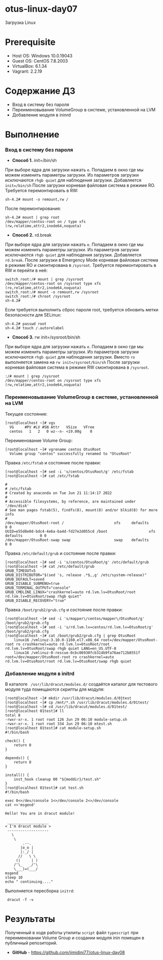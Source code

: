 # otus-linux-day07
Загрузка Linux

# **Prerequisite**
- Host OS: Windows 10.0.19043
- Guest OS: CentOS 7.8.2003
- VirtualBox: 6.1.34
- Vagrant: 2.2.19

# **Содержание ДЗ**

* Вход в систему без пароля
* Переименовывание VolumeGroup в системе, установленной на LVM
* Добавление модуля в ininrd

# **Выполнение**

### Вход в систему без пароля

- **Способ 1.** init=/bin/sh

При выборе ядра для загрузки нажать `e`. Попадаем в окно где мы можем изменить параметры загрузки. 
Из параметров загрузки исключаются `rhgb quiet` для наблюдения загрузки. 
Добавляется `init=/bin/sh`
После загрузки корневая файловая система в режиме RO. Требуется перемонтировать в RW:
```
sh-4.2# mount -o remount,rw /
```
После перемонтирования:
```
sh-4.2# mount | grep root
/dev/mapper/centos-root on / type xfs (rw,relatime,attr2,inode64,noquota)
```

- **Способ 2.** rd.break

При выборе ядра для загрузки нажать `e`. Попадаем в окно где мы можем изменить параметры загрузки. 
Из параметров загрузки исключаются `rhgb quiet` для наблюдения загрузки. 
Добавляется `rd.break`. 
После загрузки в Emergency Mode корневая файловая система в режиме RO и смонтирована в `/sysroot`. 
Требуется перемонтировать в RW и перейти в неё:
```
switch_root:/# mount | grep /sysroot
/dev/mapper/centos-root on /sysroot type xfs (ro,relatime,attr2,inode64,noquota)
switch_root:/# mount -o remount,rw /sysroot
switch_root:/# chroot /sysroot
sh-4.2# 
```
Если требуется выполнить сброс пароля root, требуется обновить метки безопасности для SELinux:
```
sh-4.2# passwd root
sh-4.2# touch /.autorelabel
```

- **Способ 3.** rw init=/sysroot/bin/sh

При выборе ядра для загрузки нажать `e`. Попадаем в окно где мы можем изменить параметры загрузки. 
Из параметров загрузки исключаются `rhgb quiet` для наблюдения загрузки. 
Вместо `ro` выполняется замена на `rw init=/sysroot/bin/sh`
После загрузки корневая файловая система в режиме RW смонтирована в `/sysroot`. 
```
:/# mount | grep /sysroot
/dev/mapper/centos-root on /sysroot type xfs (rw,relatime,attr2,inode64,noquota)
```

### Переименовывание VolumeGroup в системе, установленной на LVM

Текущее состояние:
```
[root@localhost ~]# vgs
  VG     #PV #LV #SN Attr   VSize   VFree
  centos   1   2   0 wz--n- <19.00g    0
```

Переименование Volume Group:
``` 
[root@localhost ~]# vgrename centos OtusRoot
  Volume group "centos" successfully renamed to "OtusRoot"
```

Правка `/etc/fstab` и состояние после правки:
```
[root@localhost ~]# sed -i 's/centos/OtusRoot/g' /etc/fstab
[root@localhost ~]# cat /etc/fstab

#
# /etc/fstab
# Created by anaconda on Tue Jun 21 11:14:17 2022
#
# Accessible filesystems, by reference, are maintained under '/dev/disk'
# See man pages fstab(5), findfs(8), mount(8) and/or blkid(8) for more info
#
/dev/mapper/OtusRoot-root /                       xfs     defaults        0 0
UUID=e55d8e0d-bdc4-4e6a-ba4d-fd27e2d055cd /boot                   xfs     defaults        0 0
/dev/mapper/OtusRoot-swap swap                    swap    defaults        0 0
```

Правка `/etc/default/grub` и состояние после правки:
```
[root@localhost ~]# sed -i 's/centos/OtusRoot/g' /etc/default/grub
[root@localhost ~]# cat /etc/default/grub
GRUB_TIMEOUT=5
GRUB_DISTRIBUTOR="$(sed 's, release .*$,,g' /etc/system-release)"
GRUB_DEFAULT=saved
GRUB_DISABLE_SUBMENU=true
GRUB_TERMINAL_OUTPUT="console"
GRUB_CMDLINE_LINUX="crashkernel=auto rd.lvm.lv=OtusRoot/root rd.lvm.lv=OtusRoot/swap rhgb quiet"
GRUB_DISABLE_RECOVERY="true"
```

Правка `/boot/grub2/grub.cfg` и состояние после правки:
```
[root@localhost ~]# sed -i 's/mapper\/centos/mapper\/OtusRoot/g' /boot/grub2/grub.cfg
[root@localhost ~]# sed -i 's/rd.lvm.lv=centos/rd.lvm.lv=OtusRoot/g' /boot/grub2/grub.cfg
[root@localhost ~]# cat /boot/grub2/grub.cfg | grep OtusRoot
	linux16 /vmlinuz-3.10.0-1160.el7.x86_64 root=/dev/mapper/OtusRoot-root ro crashkernel=auto rd.lvm.lv=OtusRoot/root rd.lvm.lv=OtusRoot/swap rhgb quiet LANG=en_US.UTF-8
	linux16 /vmlinuz-0-rescue-0cbc06930fcb314b9fa76ae712b8551f root=/dev/mapper/OtusRoot-root ro crashkernel=auto rd.lvm.lv=OtusRoot/root rd.lvm.lv=OtusRoot/swap rhgb quiet
```

### Добавление модуля в initrd

В каталоге ` /usr/lib/dracut/modules.d/` создаётся каталог для тестового модуля туда помещаются скрипты для модуля:
```
[root@localhost ~]# mkdir /usr/lib/dracut/modules.d/01test
[root@localhost ~]# cp /mnt/*.sh /usr/lib/dracut/modules.d/01test/
[root@localhost ~]# cd /usr/lib/dracut/modules.d/01test/
[root@localhost 01test]# ll
total 8
-rwxr-xr-x. 1 root root 126 Jun 29 06:10 module-setup.sh
-rwxr-xr-x. 1 root root 334 Jun 29 06:10 mtest.sh
[root@localhost 01test]# cat module-setup.sh 
#!/bin/bash

check() {
    return 0
}

depends() {
    return 0
}

install() {
    inst_hook cleanup 00 "${moddir}/test.sh"
}
[root@localhost 01test]# cat test.sh 
#!/bin/bash

exec 0<>/dev/console 1<>/dev/console 2<>/dev/console
cat <<'msgend'

Hello! You are in dracut module!

 ___________________
< I'm dracut module >
 -------------------
   \
    \
        .--.
       |o_o |
       |:_/ |
      //   \ \
     (|     | )
    /'\_   _/'\
    \___)=(___/
msgend
sleep 10
echo " continuing...."
```

Выполняется пересборка `initrd`:
```
 dracut -f -v
```

# **Результаты**

Полученный в ходе работы утилиты `script` файл `typescript` при переименовании Volume Group и создании модуля inin 
помещен в публичный репозиторий.

- **GitHub** - https://github.com/jimidini77/otus-linux-day08
